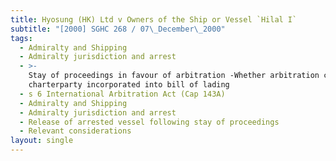 ```yaml
---
title: Hyosung (HK) Ltd v Owners of the Ship or Vessel `Hilal I`
subtitle: "[2000] SGHC 268 / 07\_December\_2000"
tags:
  - Admiralty and Shipping
  - Admiralty jurisdiction and arrest
  - >-
    Stay of proceedings in favour of arbitration -Whether arbitration clause in
    charterparty incorporated into bill of lading
  - s 6 International Arbitration Act (Cap 143A)
  - Admiralty and Shipping
  - Admiralty jurisdiction and arrest
  - Release of arrested vessel following stay of proceedings
  - Relevant considerations
layout: single
---
```


